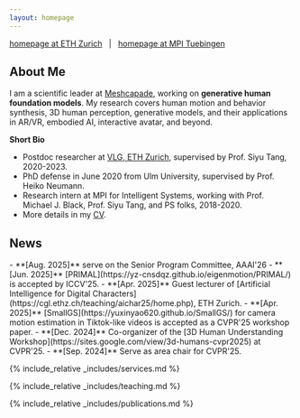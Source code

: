 ```yaml
---
layout: homepage
---
```


[homepage at ETH Zurich](https://vlg.inf.ethz.ch/team/Dr-Yan-Zhang.html) &nbsp;&nbsp;|&nbsp;&nbsp; [homepage at MPI Tuebingen](https://ps.is.mpg.de/~yzhang)



## About Me
I am a scientific leader at [Meshcapade](https://meshcapade.com/), working on **generative human foundation models**. 
My research covers human motion and behavior synthesis, 3D human perception, generative models, and their applications in AR/VR, embodied AI, interactive avatar, and beyond.

**Short Bio**
- Postdoc researcher at [VLG, ETH Zurich](https://vlg.inf.ethz.ch), supervised by Prof. Siyu Tang, 2020-2023. 
- PhD defense in June 2020 from Ulm University, supervised by Prof. Heiko Neumann. 
- Research intern at MPI for Intelligent Systems, working with Prof. Michael J. Black, Prof. Siyu Tang, and PS folks, 2018-2020.
- More details in my [CV](assets/files/yanzhang_CV.pdf).


## News
<div class="news-scroll" markdown="1">
- **[Aug. 2025]** serve on the Senior Program Committee, AAAI'26
- **[Jun. 2025]** [PRIMAL](https://yz-cnsdqz.github.io/eigenmotion/PRIMAL/) is accepted by ICCV'25. 
- **[Apr. 2025]** Guest lecturer of [Artificial Intelligence for Digital Characters](https://cgl.ethz.ch/teaching/aichar25/home.php), ETH Zurich.
- **[Apr. 2025]** [SmallGS](https://yuxinyao620.github.io/SmallGS/) for camera motion estimation in Tiktok-like videos is accepted as a CVPR'25 workshop paper. 
- **[Dec. 2024]** Co-organizer of the [3D Human Understanding Workshop](https://sites.google.com/view/3d-humans-cvpr2025) at CVPR'25. 
- **[Sep. 2024]** Serve as area chair for CVPR'25.
</div>


{% include_relative _includes/services.md %}

{% include_relative _includes/teaching.md %}

{% include_relative _includes/publications.md %}

